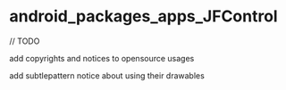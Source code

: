 android_packages_apps_JFControl
===============================

// TODO

add copyrights and notices to opensource usages

add subtlepattern notice about using their drawables
